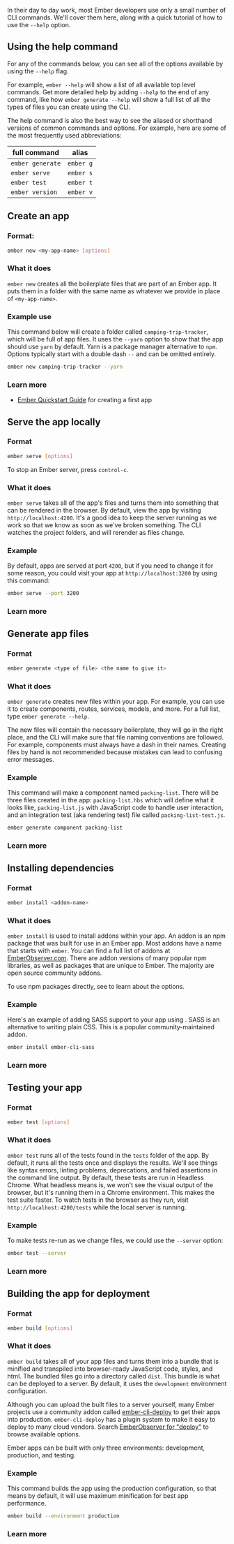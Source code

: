 In their day to day work, most Ember developers use only a small number of CLI commands.
We'll cover them here, along with a quick tutorial of how to use the `--help` option.

## Using the help command

For any of the commands below, you can see all of the options available by using the `--help` flag.

For example, `ember --help` will show a list of all available top level commands. Get more detailed help by adding `--help` to the end of any command, like how `ember generate --help` will show a full list of all the types of files you can create using the CLI.

The help command is also the best way to see the aliased or shorthand versions of common commands and options. For example, here are some of the most frequently used abbreviations:

<table>
  <thead>
    <tr>
      <th>full command</th>
      <th>alias</th>
    </tr>
  </thead>
  <tbody>
    <tr>
      <td><code>ember generate</code></td>
      <td><code>ember g</code></td>
    </tr>
    <tr>
      <td><code>ember serve</code></td>
      <td><code>ember s</code></td>
    </tr>
    <tr>
      <td><code>ember test</code></td>
      <td><code>ember t</code></td>
    </tr>
    <tr>
      <td><code>ember version</code></td>
      <td><code>ember v</code></td>
    </tr>
  </tbody>
</table>

<!-- SCREENSHOT -->

## Create an app

### Format:

```bash
ember new <my-app-name> [options]
```

### What it does

`ember new` creates all the boilerplate files that are part of an Ember app. It puts them in a folder with the same name as whatever we provide in place of `<my-app-name>`.

### Example use

This command below will create a folder called `camping-trip-tracker`, which will be full of app files. It uses the `--yarn` option to show that the app should use `yarn` by default. Yarn is a package manager alternative to `npm`. Options typically start with a double dash `--` and can be omitted entirely.

```bash
ember new camping-trip-tracker --yarn
```

### Learn more

- [Ember Quickstart Guide](https://guides.emberjs.com/release/getting-started/quick-start/) for creating a first app

## Serve the app locally

### Format

```bash
ember serve [options]
```

To stop an Ember server, press `control-c`.

### What it does

`ember serve` takes all of the app's files and turns them into something that can be rendered in the browser. By default, view the app by visiting `http://localhost:4200`. It's a good idea to keep the server running as we work so that we know as soon as we've broken something. The CLI watches the project folders, and will rerender as files change.

### Example

By default, apps are served at port `4200`, but if you need to change it for some reason, you could visit your app at `http://localhost:3200` by using this command:

```bash
ember serve --port 3200
```

### Learn more

<!-- link to quickstart in the guides -->

## Generate app files

### Format

```bash
ember generate <type of file> <the name to give it>
```

### What it does

`ember generate` creates new files within your app. For example, you can use it to create components, routes, services, models, and more. For a full list, type `ember generate --help`.

The new files will contain the necessary boilerplate, they will go in the right place, and the CLI will make sure that file naming conventions are followed. For example, components must always have a dash in their names. Creating files by hand is not recommended because mistakes can lead to confusing error messages.

### Example

This command will make a component named `packing-list`. There will be three files created in the app: `packing-list.hbs` which will define what it looks like, `packing-list.js` with JavaScript code to handle user interaction, and an integration test (aka rendering test) file called `packing-list-test.js`.

```bash
ember generate component packing-list
```

### Learn more

<!-- link to custom blueprints -->

## Installing dependencies

### Format

```bash
ember install <addon-name>
```

### What it does

`ember install` is used to install addons within your app. An addon is an npm package that was built for use in an Ember app. Most addons have a name that starts with `ember`. You can find a full list of addons at [EmberObserver.com](https://emberobserver.com). There are addon versions of many popular npm libraries, as well as packages that are unique to Ember. The majority are open source community addons.

To use npm packages directly, see <!-- LINK --> to learn about the options.

### Example

Here's an example of adding SASS support to your app using <!-- LINK TO CLI SASS -->. SASS is an alternative to writing plain CSS. This is a popular community-maintained addon.

```bash
ember install ember-cli-sass
```

### Learn more

<!-- Link to options for plain npm packages -->
<!-- Link to writing your own addon -->
<!-- Link to writing your own wrapper -->

## Testing your app

### Format

```bash
ember test [options]
```

### What it does
<!--alex disable failed-->
`ember test` runs all of the tests found in the `tests` folder of the app. By default, it runs all the tests once and displays the results. We'll see things like syntax errors, linting problems, deprecations, and failed assertions in the command line output. By default, these tests are run in Headless Chrome. What headless means is, we won't see the visual output of the browser, but it's running them in a Chrome environment. This makes the test suite faster. To watch tests in the browser as they run, visit `http://localhost:4200/tests` while the local server is running.

### Example

To make tests re-run as we change files, we could use the `--server` option:

```bash
ember test --server
```

### Learn more

## Building the app for deployment

### Format

```bash
ember build [options]
```

### What it does

`ember build` takes all of your app files and turns them into a bundle that is minified and transpiled into browser-ready JavaScript code, styles, and html. The bundled files go into a directory called `dist`. This bundle is what can be deployed to a server. By default, it uses the `development` environment configuration.

Although you can upload the built files to a server yourself, many Ember projects use a community addon called [ember-cli-deploy](https://github.com/ember-cli-deploy/ember-cli-deploy) to get their apps into production. `ember-cli-deploy` has a plugin system to make it easy to deploy to many cloud vendors. Search [EmberObserver for "deploy"](https://emberobserver.com/?query=deploy) to browse available options.

Ember apps can be built with only three environments: development, production, and testing.

### Example

This command builds the app using the production configuration, so that means by default, it will use maximum minification for best app performance.

```bash
ember build --environment production
```

### Learn more

<!-- what to link to here? something about ember-cli-build -->


<!-- link to guides and maybe super rentals -->


<!--
## Table of Contents
Basic use (explain options of each)
    - using the "help" commmand
    - ember new
    - ember server
    - ember generate
    - ember test
    - ember install (incl link to later section on shims for npm packages)
    - feature flags & configurations
    - Environmental variables
    - File tree reference
    - addons/dependencies
    - Upgrading
-->

